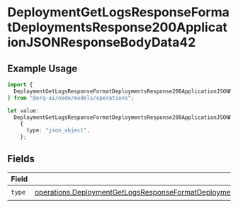 # DeploymentGetLogsResponseFormatDeploymentsResponse200ApplicationJSONResponseBodyData42

## Example Usage

```typescript
import {
  DeploymentGetLogsResponseFormatDeploymentsResponse200ApplicationJSONResponseBodyData42,
} from "@orq-ai/node/models/operations";

let value:
  DeploymentGetLogsResponseFormatDeploymentsResponse200ApplicationJSONResponseBodyData42 =
    {
      type: "json_object",
    };
```

## Fields

| Field                                                                                                                                                                                                                                  | Type                                                                                                                                                                                                                                   | Required                                                                                                                                                                                                                               | Description                                                                                                                                                                                                                            |
| -------------------------------------------------------------------------------------------------------------------------------------------------------------------------------------------------------------------------------------- | -------------------------------------------------------------------------------------------------------------------------------------------------------------------------------------------------------------------------------------- | -------------------------------------------------------------------------------------------------------------------------------------------------------------------------------------------------------------------------------------- | -------------------------------------------------------------------------------------------------------------------------------------------------------------------------------------------------------------------------------------- |
| `type`                                                                                                                                                                                                                                 | [operations.DeploymentGetLogsResponseFormatDeploymentsResponse200ApplicationJSONResponseBodyData4EvalsType](../../models/operations/deploymentgetlogsresponseformatdeploymentsresponse200applicationjsonresponsebodydata4evalstype.md) | :heavy_check_mark:                                                                                                                                                                                                                     | N/A                                                                                                                                                                                                                                    |